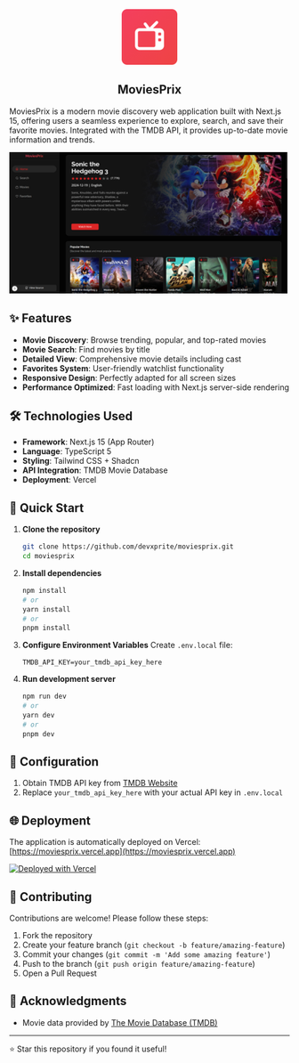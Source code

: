 <!-- # 🎬 MoviesPrix - Movie Exploration Platform

[![Live Demo](https://img.shields.io/badge/demo-live-brightgreen)](https://moviesprix.vercel.app)
[![GitHub stars](https://img.shields.io/github/stars/devxprite/moviesprix)](https://github.com/devxprite/moviesprix/stargazers)
[![Next.js](https://img.shields.io/badge/Next.js-15.0.0-black)](https://nextjs.org/)
[![TypeScript](https://img.shields.io/badge/TypeScript-5.0.0-blue)](https://www.typescriptlang.org/) -->

<div align="center">
    <img src="./public/android-chrome-192x192.png" alt="MoviesPrix" width="100" />
  <h2>MoviesPrix</h2>
  <!-- <a href="https://moviesprix.netlify.app/" target="_blank">➥ Live Demo</a> -->
    
</div>

<!-- ## About -->

MoviesPrix is a modern movie discovery web application built with Next.js 15, offering users a seamless experience to explore, search, and save their favorite movies. Integrated with the TMDB API, it provides up-to-date movie information and trends.

 <img src="./public/banner.png" alt="MoviesPrix" width="500" />

## ✨ Features

- **Movie Discovery**: Browse trending, popular, and top-rated movies
- **Movie Search**: Find movies by title
- **Detailed View**: Comprehensive movie details including cast
- **Favorites System**: User-friendly watchlist functionality
- **Responsive Design**: Perfectly adapted for all screen sizes
- **Performance Optimized**: Fast loading with Next.js server-side rendering

## 🛠 Technologies Used

- **Framework**: Next.js 15 (App Router)
- **Language**: TypeScript 5
- **Styling**: Tailwind CSS + Shadcn
- **API Integration**: TMDB Movie Database
- **Deployment**: Vercel

## 🚀 Quick Start

1. **Clone the repository**
   ```bash
   git clone https://github.com/devxprite/moviesprix.git
   cd moviesprix
   ```

2. **Install dependencies**
   ```bash
   npm install
   # or
   yarn install
   # or
   pnpm install
   ```

3. **Configure Environment Variables**
   Create `.env.local` file:
   ```env
   TMDB_API_KEY=your_tmdb_api_key_here
   ```

4. **Run development server**
   ```bash
   npm run dev
   # or
   yarn dev
   # or
   pnpm dev
   ```

## 🔧 Configuration

1. Obtain TMDB API key from [TMDB Website](https://www.themoviedb.org/settings/api)
2. Replace `your_tmdb_api_key_here` with your actual API key in `.env.local`

## 🌐 Deployment

The application is automatically deployed on Vercel:
[https://moviesprix.vercel.app](https://moviesprix.vercel.app)

[![Deployed with Vercel](https://vercel.com/button)](https://vercel.com/new)

## 🤝 Contributing

Contributions are welcome! Please follow these steps:
1. Fork the repository
2. Create your feature branch (`git checkout -b feature/amazing-feature`)
3. Commit your changes (`git commit -m 'Add some amazing feature'`)
4. Push to the branch (`git push origin feature/amazing-feature`)
5. Open a Pull Request

## 🙏 Acknowledgments

- Movie data provided by [The Movie Database (TMDB)](https://www.themoviedb.org/)

---

⭐ Star this repository if you found it useful!

